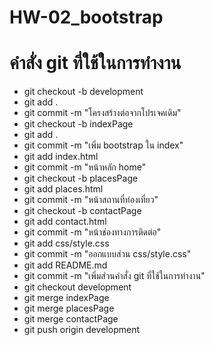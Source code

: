 # HW-02_bootstrap
# คำสั่ง git ที่ใช้ในการทำงาน
- git checkout -b development 
- git add .
- git commit -m "โครงสร้างต่อจากโปรเจคเดิม"
- git checkout -b indexPage
- git add .
- git commit -m "เพิ่ม bootstrap ใน index"
- git add index.html
- git commit -m "หน้าหลัก home"
- git checkout -b placesPage
- git add places.html
- git commit -m "หน้าสถานที่ท่องเที่ยว"
- git checkout -b contactPage
- git add contact.html
- git commit -m "หน้าช่องทางการติดต่อ"
- git add css/style.css
- git commit -m "ออกแบบส่วน css/style.css"
- git add README.md
- git commit -m "เพิ่มส่วนคำสั่ง git ที่ใช้ในการทำงาน"
- git checkout development 
- git merge indexPage
- git merge placesPage
- git merge contactPage
- git push origin development 
